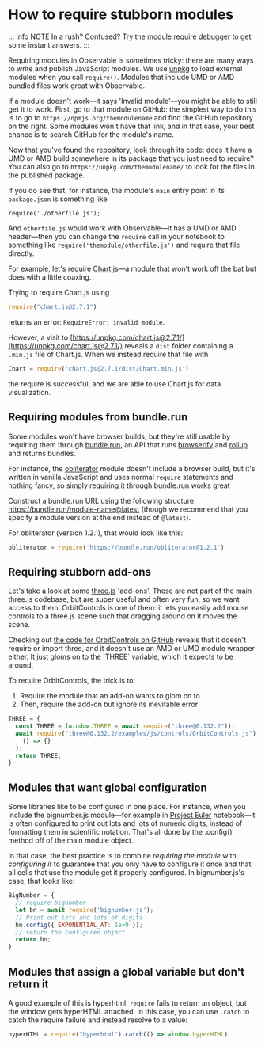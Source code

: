 # How to require stubborn modules

::: info NOTE
In a rush? Confused? Try the <a href='https://beta.observablehq.com/@tmcw/module-require-debugger'>module require debugger</a> to get some instant answers.
:::

Requiring modules in Observable is sometimes tricky: there are many ways to write and publish JavaScript modules. We use [unpkg](https://unpkg.com/#/) to load external modules when you call `require()`. Modules that include UMD or AMD bundled files work great with Observable.

If a module doesn't work—it says 'Invalid module'—you might be able to still get it to work. First, go to that module on GitHub: the simplest way to do this is to go to `https://npmjs.org/themodulename` and find the GitHub repository on the right. Some modules won't have that link, and in that case, your best chance is to search GitHub for the module's name.

Now that you've found the repository, look through its code: does it have a UMD or AMD build somewhere in its package that you just need to require? You can also go to `https://unpkg.com/themodulename/` to look for the files in the published package.

If you do see that, for instance, the module's `main` entry point in its `package.json` is something like

`require('./otherfile.js');`

And `otherfile.js` would work with Observable—it has a UMD or AMD header—then you can change the `require` call in your notebook to something like `require('themodule/otherfile.js')` and require that file directly.

For example, let's require [Chart.js](http://www.chartjs.org/)—a module that won't work off the bat but does with a little coaxing.

Trying to require Chart.js using

```js
require("chart.js@2.7.1")
```

returns an error: `RequireError: invalid module`. 

However, a visit to [https://unpkg.com/chart.js@2.7.1/](https://unpkg.com/chart.js@2.7.1/) reveals a `dist` folder containing a `.min.js` file of Chart.js. When we instead require that file with

```js
Chart = require("chart.js@2.7.1/dist/Chart.min.js")
```

the require is successful, and we are able to use Chart.js for data visualization.

## Requiring modules from bundle.run

Some modules won't have browser builds, but they're still usable by requiring them through [bundle.run](https://bundle.run/), an API that runs [browserify](http://browserify.org/) and [rollup](https://rollupjs.org/) and returns bundles.

For instance, the [obliterator](https://github.com/Yomguithereal/obliterator) module doesn't include a browser build, but it's written in vanilla JavaScript and uses normal `require` statements and nothing fancy, so simply requiring it through bundle.run works great

Construct a bundle.run URL using the following structure: https://bundle.run/module-name@latest (though we recommend that you specify a module version at the end instead of `@latest`).

For obliterator (version 1.2.1), that would look like this: 

```js
obliterator = require('https://bundle.run/obliterator@1.2.1')
```

## Requiring stubborn add-ons

Let's take a look at some [three.js](https://threejs.org/) 'add-ons'. These are not part of the main three.js codebase, but are super useful and often very fun, so we want access to them. OrbitControls is one of them: it lets you easily add mouse controls to a three.js scene such that dragging around on it moves the scene.

Checking out [the code for OrbitControls on GitHub](https://github.com/mrdoob/three.js/blob/dev/examples/jsm/controls/OrbitControls.js) reveals that it doesn't require or import three, and it doesn't use an AMD or UMD module wrapper either. It just gloms on to the \`THREE\` variable, which it expects to be around.

To require OrbitControls, the trick is to:

1. Require the module that an add-on wants to glom on to
2. Then, require the add-on but ignore its inevitable error

```js
THREE = {
  const THREE = (window.THREE = await require("three@0.132.2"));
  await require("three@0.132.2/examples/js/controls/OrbitControls.js").catch(
    () => {}
  );
  return THREE;
}
```

## Modules that want global configuration

Some libraries like to be configured in one place. For instance, when you include the bignumber.js module—for example in [Project Euler](https://beta.observablehq.com/@tmcw/project-euler-https-projecteuler-net) notebook—it is often configured to print out lots and lots of numeric digits, instead of formatting them in scientific notation. That's all done by the .config() method off of the main module object.

In that case, the best practice is to combine _requiring the module_ with _configuring it_ to guarantee that you only have to configure it once and that all cells that use the module get it properly configured. In bignumber.js's case, that looks like:

```js
BigNumber = {
  // require bignumber
  let bn = await require('bignumber.js');
  // Print out lots and lots of digits
  bn.config({ EXPONENTIAL_AT: 1e+9 });
  // return the configured object
  return bn;
}
```

## Modules that assign a global variable but don't return it

A good example of this is hyperhtml: `require` fails to return an object, but the window gets hyperHTML attached. In this case, you can use `.catch` to catch the require failure and instead resolve to a value:

```js
hyperHTML = require("hyperhtml").catch(() => window.hyperHTML)
```